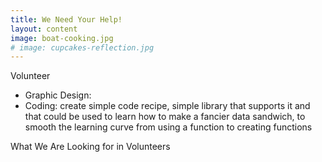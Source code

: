 ```yaml
---
title: We Need Your Help!
layout: content
image: boat-cooking.jpg
# image: cupcakes-reflection.jpg
---
```



Volunteer
- Graphic Design:
- Coding: create simple code recipe, simple library that supports it and that could be used to learn how to make a fancier data sandwich, to smooth the learning curve from using a function to creating functions


What We Are Looking for in Volunteers

